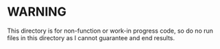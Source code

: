 # WARNING
This directory is for non-function or work-in progress code, so do no run files in this directory as I cannot guarantee and end results. 